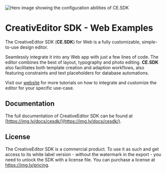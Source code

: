 ![Hero image showing the configuration abilities of CE.SDK](https://img.ly/static/cesdk_release_header.png)

# CreativEditor SDK - Web Examples

The CreativeEditor SDK (**CE.SDK**) for Web is a fully customizable, simple-to-use design editor. 

Seamlessly integrate it into any Web app with just a few lines of code. The editor combines the best of layout, typography and photo editing. **CE.SDK** also facilitates both template creation and adaption workflows, also featuring constraints and text placeholders for database automations.

Visit our [website](https://img.ly) for more tutorials on how to integrate and customize the editor for your specific use-case.

## Documentation
The full documentation of CreativeEditor SDK can be found at
[https://img.ly/docs/cesdk/](https://img.ly/docs/cesdk/).

## License

 The CreativeEditor SDK is a commercial product. To use it as such and get access to its white label version - without the watermark in the export - you need to unlock the SDK with a license file. You can purchase a license at https://img.ly/pricing.       
